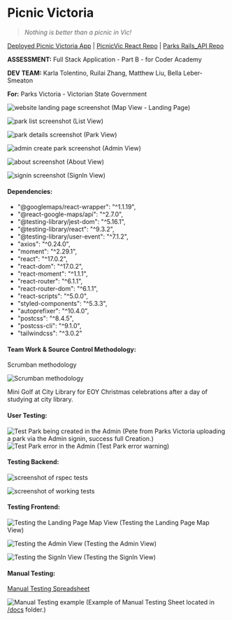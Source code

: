 # **Picnic Victoria**

> _Nothing is better than a picnic in Vic!_

[Deployed Picnic Victoria App](https://picnic-vic.netlify.app/) | [PicnicVic React Repo](https://github.com/PicnicVic) | [Parks Rails_API Repo](https://github.com/PicnicVic/Rails_API)

**ASSESSMENT:** Full Stack Application - Part B - for Coder Academy 

**DEV TEAM:** Karla Tolentino, Ruilai Zhang, Matthew Liu, Bella Leber-Smeaton

**For:** Parks Victoria - Victorian State Government

![website landing page screenshot](./docs/landing2.png)
(Map View - Landing Page)

![park list screenshot](./docs/list1.png)
(List View)

![park details screenshot](./docs/park1.png)
(Park View)

![admin create park screenshot](./docs/admin1.png)
(Admin View)

![about screenshot](./docs/about1.png)
(About View)

![signin screenshot](./docs/signin1.png)
(SignIn View)

#### **Dependencies:**

- "@googlemaps/react-wrapper": "^1.1.19",
- "@react-google-maps/api": "^2.7.0",
- "@testing-library/jest-dom": "^5.16.1",
- "@testing-library/react": "^9.3.2",
- "@testing-library/user-event": "^7.1.2",
- "axios": "^0.24.0",
- "moment": "^2.29.1",
- "react": "^17.0.2",
- "react-dom": "^17.0.2",
- "react-moment": "^1.1.1",
- "react-router": "^6.1.1",
- "react-router-dom": "^6.1.1",
- "react-scripts": "^5.0.0",
- "styled-components": "^5.3.3",
- "autoprefixer": "^10.4.0",
- "postcss": "^8.4.5",
- "postcss-cli": "^9.1.0",
- "tailwindcss": "^3.0.2"

#### **Team Work & Source Control Methodology:**

Scrumban methodology

![Scrumban methodology](./docs/pm1.png)

Mini Golf at City Library for EOY Christmas celebrations after a day of studying at city library.

#### **User Testing:**

![Test Park being created in the Admin]()
(Pete from Parks Victoria uploading a park via the Admin signin, success full Creation.)
![Test Park error in the Admin]()
(Test Park error warning)

#### **Testing Backend:**

![screenshot of rspec tests](./docs/rspectest1.png)

![screenshot of working tests](./docs/rspectest2.png)

#### **Testing Frontend:**

![Testing the Landing Page Map View](./docs/test1.png)
(Testing the Landing Page Map View)

![Testing the Admin View](./docs/test2.png)
(Testing the Admin View)

![Testing the SignIn View](./docs/test3.png)
(Testing the SignIn View)

#### **Manual Testing:**

[Manual Testing Spreadsheet](https://github.com/PicnicVic/parks_react/blob/dev/docs/manual_testing_spreadsheet.numbers)

![Manual Testing example](./docs/manualTest1.png)
(Example of Manual Testing Sheet located in [/docs](./docs/manual_testing_spreadsheet.numbers) folder.)
